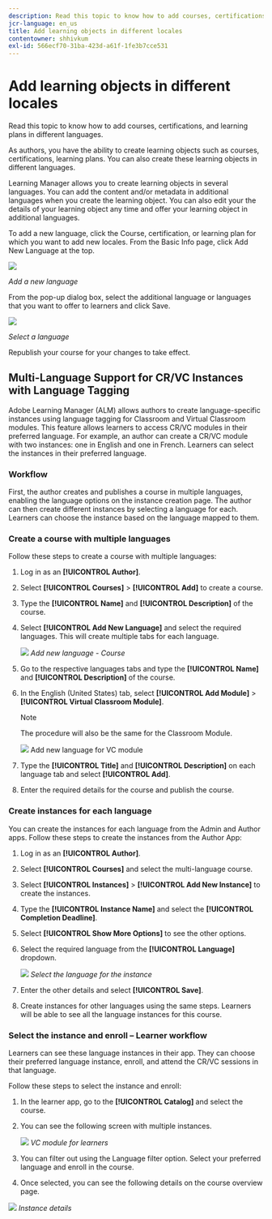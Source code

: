 ```yaml
---
description: Read this topic to know how to add courses, certifications, and learning plans in different languages.
jcr-language: en_us
title: Add learning objects in different locales
contentowner: shhivkum
exl-id: 566ecf70-31ba-423d-a61f-1fe3b7cce531
---
```

# Add learning objects in different locales

Read this topic to know how to add courses, certifications, and learning plans in different languages.

As authors, you have the ability to create learning objects such as courses, certifications, learning plans. You can also create these learning objects in different languages.

Learning Manager allows you to create learning objects in several languages. You can add the content and/or metadata in additional languages when you create the learning object. You can also edit your the details of your learning object any time and offer your learning object in additional languages.

To add a new language, click the Course, certification, or learning plan for which you want to add new locales. From the Basic Info page, click Add New Language at the top.

![](assets/addnewlocale.png)

*Add a new language*

From the pop-up dialog box, select the additional language or languages that you want to offer to learners and click Save.

![](assets/selectlang.png)

*Select a language*

Republish your course for your changes to take effect.

## Multi-Language Support for CR/VC Instances with Language Tagging

Adobe Learning Manager (ALM) allows authors to create language-specific instances using language tagging for Classroom and Virtual Classroom modules. This feature allows learners to access CR/VC modules in their preferred language. For example, an author can create a CR/VC module with two instances: one in English and one in French. Learners can select the instances in their preferred language.

### Workflow

First, the author creates and publishes a course in multiple languages, enabling the language options on the instance creation page. The author can then create different instances by selecting a language for each. Learners can choose the instance based on the language mapped to them.

### Create a course with multiple languages

Follow these steps to create a course with multiple languages:

1. Log in as an **[!UICONTROL Author]**.
2. Select **[!UICONTROL Courses]** > **[!UICONTROL Add]** to create a course.
3. Type the **[!UICONTROL Name]** and **[!UICONTROL Description]** of the course.
4. Select **[!UICONTROL Add New Language]** and select the required languages. This will create multiple tabs for each language.
 
   ![](assets/language-tabs.png)
   _Add new language - Course_
5. Go to the respective languages tabs and type the **[!UICONTROL Name]** and **[!UICONTROL Description]** of the course.
6. In the English (United States) tab, select **[!UICONTROL Add Module]** > **[!UICONTROL Virtual Classroom Module]**.

   >[!NOTE]
   >
   >The procedure will also be the same for the Classroom Module.
 
   ![](assets/vc-page.png)
   Add new language for VC module

7. Type the **[!UICONTROL Title]** and **[!UICONTROL Description]** on each language tab and select **[!UICONTROL Add]**.
8. Enter the required details for the course and publish the course. 

### Create instances for each language

You can create the instances for each language from the Admin and Author apps. Follow these steps to create the instances from the Author App:

1. Log in as an **[!UICONTROL Author]**.
2. Select **[!UICONTROL Courses]** and select the multi-language course.
3. Select **[!UICONTROL Instances]** > **[!UICONTROL Add New Instance]** to create the instances. 
4. Type the **[!UICONTROL Instance Name]** and select the **[!UICONTROL Completion Deadline]**.
5. Select **[!UICONTROL Show More Options]** to see the other options.
6. Select the required language from the **[!UICONTROL Language]** dropdown.
 
   ![](assets/select-language.png)
   _Select the language for the instance_

7. Enter the other details and select **[!UICONTROL Save]**.
8. Create instances for other languages using the same steps. Learners will be able to see all the language instances for this course.

### Select the instance and enroll – Learner workflow

Learners can see these language instances in their app. They can choose their preferred language instance, enroll, and attend the CR/VC sessions in that language.

Follow these steps to select the instance and enroll:

1. In the learner app, go to the **[!UICONTROL Catalog]** and select the course.
2. You can see the following screen with multiple instances.
 
   ![](assets/learner-view.png)
   _VC module for learners_

3. You can filter out using the Language filter option. Select your preferred language and enroll in the course.
4. Once selected, you can see the following details on the course overview page.

  ![](assets/course-overview.png)
   _Instance details_

